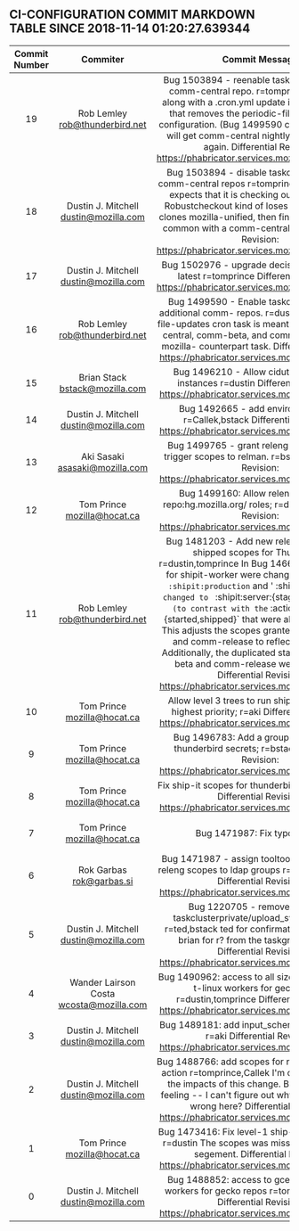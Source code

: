 ## CI-CONFIGURATION COMMIT MARKDOWN TABLE SINCE 2018-11-14 01:20:27.639344

| Commit Number | Commiter | Commit Message | Node | Date | 
|:---:|:----:|:----------------------------------:|:------:|:----:| 
|19|Rob Lemley <rob@thunderbird.net>|Bug 1503894 - reenable taskcluster-cron for comm-central repo. r=tomprince  This goes along with a .cron.yml update in comm-central that removes the periodic-file-update cron configuration. (Bug 1499590 comment 15)  This will get comm-central nightly builds working again.  Differential Revision: https://phabricator.services.mozilla.com/D10959|13cbc18135d221f327da6127ac11fc87a18a0bd4|2018-11-06 23:44:29
|18|Dustin J. Mitchell <dustin@mozilla.com>|Bug 1503894 - disable taskcluster-cron for comm-central repos r=tomprince  The cron hook expects that it is checking out a gecko tree.  Robustcheckout kind of loses its mind when it clones mozilla-unified, then finds no ancestor in common with a comm-central pull.  Differential Revision: https://phabricator.services.mozilla.com/D10595|38144ac82b0a672d1a97e7c06ee909e4ed768155|2018-11-01 20:52:02
|17|Dustin J. Mitchell <dustin@mozilla.com>|Bug 1502976 - upgrade decision image to the latest r=tomprince  Differential Revision: https://phabricator.services.mozilla.com/D10124|48d479b3411bb5e0469064e2ed2f8e27405d2ea2|2018-10-29 23:38:55
|16|Rob Lemley <rob@thunderbird.net>|Bug 1499590 - Enable taskcluster-cron on additional comm- repos. r=dustin  The periodic-file-updates cron task is meant to run on comm-central, comm-beta, and comm-esr60 like it's mozilla- counterpart task.  Differential Revision: https://phabricator.services.mozilla.com/D9860|d56b6be4c4c1c9b0cbf43ee2cc382db5b068a489|2018-10-26 20:55:26
|15|Brian Stack <bstack@mozilla.com>|Bug 1496210 - Allow ciduty to terminate instances r=dustin  Differential Revision: https://phabricator.services.mozilla.com/D9718|07ded8ac445031570875c6f5d2725301a566247d|2018-10-25 02:02:37
|14|Dustin J. Mitchell <dustin@mozilla.com>|Bug 1492665 - add environments.yml r=Callek,bstack  Differential Revision: https://phabricator.services.mozilla.com/D6931|64b57676d9b66703059d7dd6719aa8d8b63baf3c|2018-10-17 16:06:55
|13|Aki Sasaki <asasaki@mozilla.com>|Bug 1499765 - grant releng-services hook trigger scopes to relman. r=bstack  Differential Revision: https://phabricator.services.mozilla.com/D9013|31acfc4cc6b89b14d2cd63e426595e65ba9e030c|2018-10-17 22:34:03
|12|Tom Prince <mozilla@hocat.ca>|Bug 1499160: Allow releng to manage repo:hg.mozilla.org/  roles; r=dustin  Differential Revision: https://phabricator.services.mozilla.com/D8759|a9e46cb87f60d80f422b86f6298afe84bae5716a|2018-10-15 23:22:15
|11|Rob Lemley <rob@thunderbird.net>|Bug 1481203 - Add new release-mark-as-shipped scopes for Thunderbird r=dustin,tomprince  In Bug 1466627, the scopes for shipit-worker were changed. The original ` :shipit:production` and ' :shipit:staging` were changed to  ` :shipit:server:{staging,production}` (to contrast with the ` :actions:mark-as-{started,shipped}` that were also added there. This adjusts the scopes granted to comm-beta and comm-release to reflect that change.  Additionally, the duplicated stanzas for comm-beta and comm-release were combined.  Differential Revision: https://phabricator.services.mozilla.com/D8592|a7802577dfab94e75b31cbeab14ec2cc65fc9ac8|2018-10-15 22:08:56
|10|Tom Prince <mozilla@hocat.ca>|Allow level 3 trees to run shipit-dev tasks at highest priority; r=aki  Differential Revision: https://phabricator.services.mozilla.com/D8755|c28493f26de00846d3c538b9efd2e4d3e44eb900|2018-10-15 21:34:44
|9|Tom Prince <mozilla@hocat.ca>|Bug 1496783: Add a group for managing thunderbird secrets; r=bstack  Differential Revision: https://phabricator.services.mozilla.com/D7914|1b91356630155f8552bca0698559378ff46ba440|2018-10-05 21:09:00
|8|Tom Prince <mozilla@hocat.ca>|Fix ship-it scopes for thunderbird releases; r=aki  Differential Revision: https://phabricator.services.mozilla.com/D7628|0368c8f6f3729f8d45c5c0f7551e22bb7fff586f|2018-10-03 20:09:01
|7|Tom Prince <mozilla@hocat.ca>|Bug 1471987: Fix typos; r=me|21b4b69a91afa06ed5d3372f230410558af9d900|2018-10-03 20:16:28
|6|Rok Garbas <rok@garbas.si>|Bug 1471987 - assign tooltool/mapper/tokens releng scopes to ldap groups r=dustin,tomprince  Differential Revision: https://phabricator.services.mozilla.com/D6701|9e898f79dbeaa915cc9de7b364cdeb8cbaf629b9|2018-10-02 01:03:03
|5|Dustin J. Mitchell <dustin@mozilla.com>|Bug 1220705 - remove scope for taskclusterprivate/upload_symbols image r=ted,bstack  ted for confirmation this is dead, brian for r? from the taskgraph module.  Differential Revision: https://phabricator.services.mozilla.com/D6095|9000e725de95c050d2cde2b21b3c378ba5dc1d8a|2018-09-18 19:21:39
|4|Wander Lairson Costa <wcosta@mozilla.com>|Bug 1490962: access to all sizes of gce/gecko-t-linux workers for gecko repos r=dustin,tomprince  Differential Revision: https://phabricator.services.mozilla.com/D5757|6a0d56dea5c47a127b35fb350c558a3495ffa17f|2018-09-13 18:52:05
|3|Dustin J. Mitchell <dustin@mozilla.com>|Bug 1489181: add input_schema to actions.yml r=aki  Differential Revision: https://phabricator.services.mozilla.com/D5684|dea5d65a07aa2855c45bbe7a3f675c89e04d244e|2018-09-12 21:08:06
|2|Dustin J. Mitchell <dustin@mozilla.com>|Bug 1488766: add scopes for retrigger-decision action r=tomprince,Callek  I'm concerned about the impacts of this change.  But it's just a gut feeling -- I can't figure out why.  What could go wrong here?  Differential Revision: https://phabricator.services.mozilla.com/D5159|a4405bab72f44694c9a4c646eab48decd3755003|2018-09-10 16:56:16
|1|Tom Prince <mozilla@hocat.ca>|Bug 1473416: Fix level-1 ship-it action scopes; r=dustin  The scopes was missing the `:server:` segement.  Differential Revision: https://phabricator.services.mozilla.com/D5313|3ecb416c56fb246ace744f28b3069da7ab647cbb|2018-09-07 23:51:24
|0|Dustin J. Mitchell <dustin@mozilla.com>|Bug 1488852: access to gce/gecko-t-linux workers for gecko repos r=tomprince,pmoore  Differential Revision: https://phabricator.services.mozilla.com/D5058|1b19c2187be296b5da1cccd0ac79ca998e4169bf|2018-09-06 16:37:31


